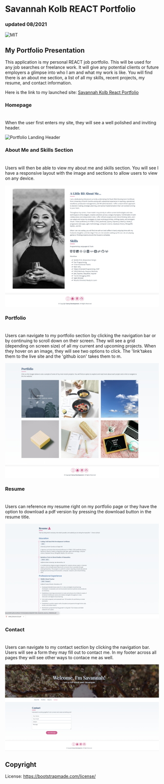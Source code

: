 # Savannah Kolb REACT Portfolio
### updated 08/2021

![MIT](https://img.shields.io/badge/license-MIT-brightgreen)

## My Portfolio Presentation

This application is my personal REACT job portfolio. This will be used for any job searches or freelance work. It will give any potential clients or future employers a glimpse into who I am and what my work is like. You will find there is an about me section, a list of all my skills, recent projects, my resume, and contact information. 

Here is the link to my launched site: [Savannah Kolb React Portfolio](https://snk923.github.io/React-Portfolio/#contact)

### Homepage
#

When the user first enters my site, they will see a well polished and inviting header.

![Portfolio Landing Header ](src/img/readMe/homepage.jpg)

### About Me and Skills Section
#

Users will then be able to view my about me and skills section. You will see I have a responsive layout with the image and sections to allow users to view on any device. 

![About Me and Skills ](src/img/readMe/about.jpg)

### Portfolio
#

Users can navigate to my portfolio section by clicking the navigation bar or by continuing to scroll down on their screen. They will see a grid (depending on screen size) of all my current and upcoming projects. When they hover on an image, they will see two options to click. The 'link'takes them to the live site and the 'github icon' takes them to m. 

![Main Portfolio Page](src/img/readMe/portfolio.jpg)


### Resume 
#

Users can reference my resume right on my portfolio page or they have the option to download a pdf version by pressing the download button in the resume title.

![Resume](src/img/readMe/resume.jpg)

### Contact 
#

Users can navigate to my contact section by clicking the navigation bar. Users will see a form they may fill out to contact me. In my footer across all pages they will see other ways to contace me as well. 

![Contact](src/img/readMe/contact.jpg)

## Copyright
License: https://bootstrapmade.com/license/